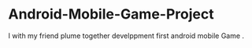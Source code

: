 # Android-Mobile-Game-Project
I with my friend plume together develppment  first android mobile Game .
